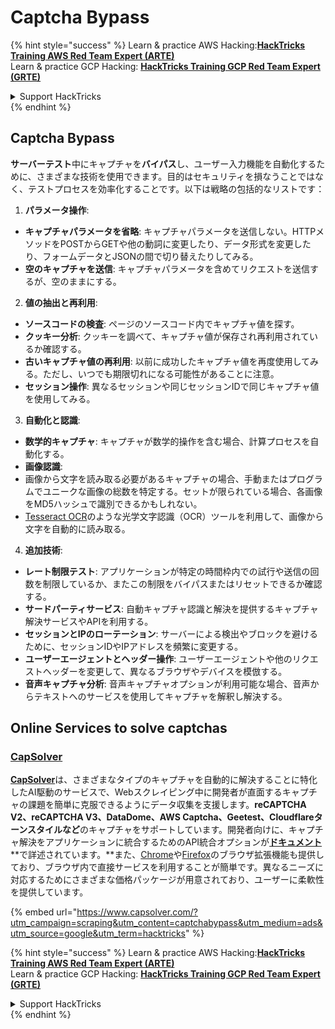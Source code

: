 # Captcha Bypass

{% hint style="success" %}
Learn & practice AWS Hacking:<img src="../.gitbook/assets/arte.png" alt="" data-size="line">[**HackTricks Training AWS Red Team Expert (ARTE)**](https://training.hacktricks.xyz/courses/arte)<img src="../.gitbook/assets/arte.png" alt="" data-size="line">\
Learn & practice GCP Hacking: <img src="../.gitbook/assets/grte.png" alt="" data-size="line">[**HackTricks Training GCP Red Team Expert (GRTE)**<img src="../.gitbook/assets/grte.png" alt="" data-size="line">](https://training.hacktricks.xyz/courses/grte)

<details>

<summary>Support HackTricks</summary>

* Check the [**subscription plans**](https://github.com/sponsors/carlospolop)!
* **Join the** 💬 [**Discord group**](https://discord.gg/hRep4RUj7f) or the [**telegram group**](https://t.me/peass) or **follow** us on **Twitter** 🐦 [**@hacktricks\_live**](https://twitter.com/hacktricks\_live)**.**
* **Share hacking tricks by submitting PRs to the** [**HackTricks**](https://github.com/carlospolop/hacktricks) and [**HackTricks Cloud**](https://github.com/carlospolop/hacktricks-cloud) github repos.

</details>
{% endhint %}

## Captcha Bypass

**サーバーテスト**中にキャプチャを**バイパス**し、ユーザー入力機能を自動化するために、さまざまな技術を使用できます。目的はセキュリティを損なうことではなく、テストプロセスを効率化することです。以下は戦略の包括的なリストです：

1. **パラメータ操作**:
* **キャプチャパラメータを省略**: キャプチャパラメータを送信しない。HTTPメソッドをPOSTからGETや他の動詞に変更したり、データ形式を変更したり、フォームデータとJSONの間で切り替えたりしてみる。
* **空のキャプチャを送信**: キャプチャパラメータを含めてリクエストを送信するが、空のままにする。
2. **値の抽出と再利用**:
* **ソースコードの検査**: ページのソースコード内でキャプチャ値を探す。
* **クッキー分析**: クッキーを調べて、キャプチャ値が保存され再利用されているか確認する。
* **古いキャプチャ値の再利用**: 以前に成功したキャプチャ値を再度使用してみる。ただし、いつでも期限切れになる可能性があることに注意。
* **セッション操作**: 異なるセッションや同じセッションIDで同じキャプチャ値を使用してみる。
3. **自動化と認識**:
* **数学的キャプチャ**: キャプチャが数学的操作を含む場合、計算プロセスを自動化する。
* **画像認識**:
* 画像から文字を読み取る必要があるキャプチャの場合、手動またはプログラムでユニークな画像の総数を特定する。セットが限られている場合、各画像をMD5ハッシュで識別できるかもしれない。
* [Tesseract OCR](https://github.com/tesseract-ocr/tesseract)のような光学文字認識（OCR）ツールを利用して、画像から文字を自動的に読み取る。
4. **追加技術**:
* **レート制限テスト**: アプリケーションが特定の時間枠内での試行や送信の回数を制限しているか、またこの制限をバイパスまたはリセットできるか確認する。
* **サードパーティサービス**: 自動キャプチャ認識と解決を提供するキャプチャ解決サービスやAPIを利用する。
* **セッションとIPのローテーション**: サーバーによる検出やブロックを避けるために、セッションIDやIPアドレスを頻繁に変更する。
* **ユーザーエージェントとヘッダー操作**: ユーザーエージェントや他のリクエストヘッダーを変更して、異なるブラウザやデバイスを模倣する。
* **音声キャプチャ分析**: 音声キャプチャオプションが利用可能な場合、音声からテキストへのサービスを使用してキャプチャを解釈し解決する。

## Online Services to solve captchas

### [CapSolver](https://www.capsolver.com/?utm\_source=google\&utm\_medium=ads\&utm\_campaign=scraping\&utm\_term=hacktricks\&utm\_content=captchabypass)

[**CapSolver**](https://www.capsolver.com/?utm\_source=google\&utm\_medium=ads\&utm\_campaign=scraping\&utm\_term=hacktricks\&utm\_content=captchabypass)は、さまざまなタイプのキャプチャを自動的に解決することに特化したAI駆動のサービスで、Webスクレイピング中に開発者が直面するキャプチャの課題を簡単に克服できるようにデータ収集を支援します。**reCAPTCHA V2、reCAPTCHA V3、DataDome、AWS Captcha、Geetest、Cloudflareターンスタイルなど**のキャプチャをサポートしています。開発者向けに、キャプチャ解決をアプリケーションに統合するためのAPI統合オプションが[**ドキュメント**](https://docs.capsolver.com/?utm\_source=github\&utm\_medium=banner\_github\&utm\_campaign=fcsrv)**で詳述されています。**また、[Chrome](https://chromewebstore.google.com/detail/captcha-solver-auto-captc/pgojnojmmhpofjgdmaebadhbocahppod)や[Firefox](https://addons.mozilla.org/es/firefox/addon/capsolver-captcha-solver/)のブラウザ拡張機能も提供しており、ブラウザ内で直接サービスを利用することが簡単です。異なるニーズに対応するためにさまざまな価格パッケージが用意されており、ユーザーに柔軟性を提供しています。

{% embed url="https://www.capsolver.com/?utm_campaign=scraping&utm_content=captchabypass&utm_medium=ads&utm_source=google&utm_term=hacktricks" %}

{% hint style="success" %}
Learn & practice AWS Hacking:<img src="../.gitbook/assets/arte.png" alt="" data-size="line">[**HackTricks Training AWS Red Team Expert (ARTE)**](https://training.hacktricks.xyz/courses/arte)<img src="../.gitbook/assets/arte.png" alt="" data-size="line">\
Learn & practice GCP Hacking: <img src="../.gitbook/assets/grte.png" alt="" data-size="line">[**HackTricks Training GCP Red Team Expert (GRTE)**<img src="../.gitbook/assets/grte.png" alt="" data-size="line">](https://training.hacktricks.xyz/courses/grte)

<details>

<summary>Support HackTricks</summary>

* Check the [**subscription plans**](https://github.com/sponsors/carlospolop)!
* **Join the** 💬 [**Discord group**](https://discord.gg/hRep4RUj7f) or the [**telegram group**](https://t.me/peass) or **follow** us on **Twitter** 🐦 [**@hacktricks\_live**](https://twitter.com/hacktricks\_live)**.**
* **Share hacking tricks by submitting PRs to the** [**HackTricks**](https://github.com/carlospolop/hacktricks) and [**HackTricks Cloud**](https://github.com/carlospolop/hacktricks-cloud) github repos.

</details>
{% endhint %}
